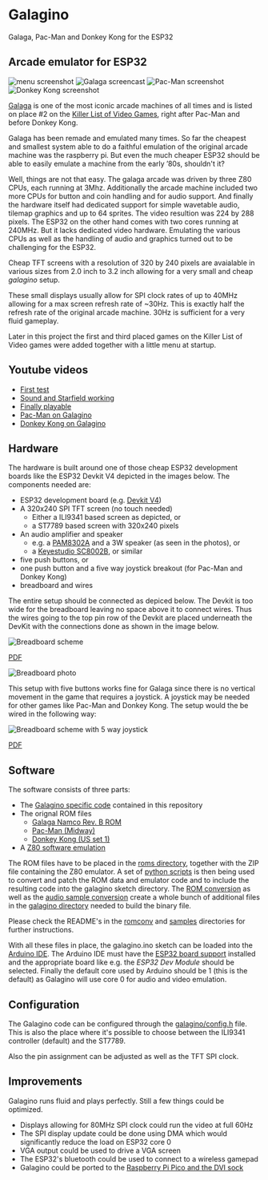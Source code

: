 # Galagino

Galaga, Pac-Man and Donkey Kong for the ESP32

## Arcade emulator for ESP32

![menu screenshot](images/menu.png)
![Galaga screencast](images/galagino.gif)
![Pac-Man screenshot](images/pacman.png)
![Donkey Kong screenshot](images/dkong.png)

[Galaga](https://de.wikipedia.org/wiki/Galaga) is one of the most
iconic arcade machines of all times and is listed on place #2 on
the [Killer List of Video Games](http://www.klov.net), right after
Pac-Man and before Donkey Kong.

Galaga has been remade and emulated many times. So far the cheapest
and smallest system able to do a faithful emulation of the original
arcade machine was the raspberry pi. But even the much cheaper ESP32
should be able to easily emulate a machine from the early ’80s,
shouldn't it?

Well, things are not that easy. The galaga arcade was driven by three
Z80 CPUs, each running at 3Mhz. Additionally the arcade machine
included two more CPUs for button and coin handling and for audio
support. And finally the hardware itself had dedicated support
for simple wavetable audio, tilemap graphics and up to 64 sprites.
The video resultion was 224 by 288 pixels. The ESP32 on the other hand
comes with two cores running at 240MHz. But it lacks dedicated video
hardware. Emulating the various CPUs as well as the handling of
audio and graphics turned out to be challenging for the ESP32.

Cheap TFT screens with a resolution of 320 by 240 pixels are avaialable
in various sizes from 2.0 inch to 3.2 inch allowing for a very small
and cheap *galagino* setup.

These small displays usually allow for SPI clock rates of up to 40MHz
allowing for a max screen refresh rate of ~30Hz. This is exactly half
the refresh rate of the original arcade machine. 30Hz is sufficient
for a very fluid gameplay.

Later in this project the first and third placed games on the Killer List
of Video games were added together with a little menu at startup.

## Youtube videos

* [First test](https://www.youtube.com/shorts/LZRI6izM8XM)
* [Sound and Starfield working](https://www.youtube.com/shorts/8uNSv0aRtgY)
* [Finally playable](https://www.youtube.com/shorts/wqnJzOAAths)
* [Pac-Man on Galagino](https://www.youtube.com/shorts/F4-XiiPwG1c)
* [Donkey Kong on Galagino](https://www.youtube.com/shorts/KROFJ0Rtj0w)

## Hardware

The hardware is built around one of those cheap ESP32 development
boards like the ESP32 Devkit V4 depicted in the images below. The
components needed are:

* ESP32 development board (e.g. [Devkit V4](https://www.espressif.com/en/products/devkits/esp32-devkitc))
* A 320x240 SPI TFT screen (no touch needed)
  * Either a ILI9341 based screen as depicted, or
  * a ST7789 based screen with 320x240 pixels
* An audio amplifier and speaker
  * e.g. a [PAM8302A](https://www.adafruit.com/product/2130) and a 3W speaker (as seen in the photos), or
  * a [Keyestudio SC8002B](https://www.keyestudio.com/products/keyestudio-sc8002b-audio-power-amplifier-speaker-module-for-arduino-player), or similar 
* five push buttons, or
* one push button and a five way joystick breakout (for Pac-Man and Donkey Kong)
* breadboard and wires

The entire setup should be connected as depiced below. The Devkit is
too wide for the breadboard leaving no space above it to connect
wires. Thus the wires going to the top pin row of the Devkit are
placed underneath the DevKit with the connections done as shown in the
image below.

![Breadboard scheme](images/galagino_bb.png)

[PDF](images/galagino_bb.pdf)

![Breadboard photo](images/galagino_breadboard.jpeg)

This setup with five buttons works fine for Galaga since there is no
vertical movement in the game that requires a joystick. A joystick may
be needed for other games like Pac-Man and Donkey Kong. The setup would
the be wired in the following way:

![Breadboard scheme with 5 way joystick](images/galagino_5way_bb.png)

[PDF](images/galagino_5way_bb.pdf)

## Software

The software consists of three parts:

* The [Galagino specific code](galagino/) contained in this repository
* The orignal ROM files
    * [Galaga Namco Rev. B ROM](https://www.bing.com/search?q=galaga+namco+b+rom)
    * [Pac-Man (Midway)](https://www.bing.com/search?q=pacman+midway+arcade+rom)
    * [Donkey Kong (US set 1)](https://www.bing.com/search?q=donkey+kong+arcade+rom)
* A [Z80 software emulation](https://fms.komkon.org/EMUL8/Z80-081707.zip)

The ROM files have to be placed in the [roms directory](roms/),
together with the ZIP file containing the Z80 emulator. A set of
[python scripts](romconv/) is then being used to convert and patch the
ROM data and emulator code and to include the resulting code into the
galagino sketch directory. The [ROM conversion](./romconv) as well as
the [audio sample conversion](./samples) create a whole bunch of
additional files in the [galagino directory](./galagino) needed to
build the binary file.

Please check the README's in the [romconv](./romconv) and [samples](./samples) directories
for further instructions.

With all these files in place, the galagino.ino sketch can be loaded
into the [Arduino IDE](https://docs.arduino.cc/software/ide-v2). The
Arduino IDE must have the [ESP32 board support](https://docs.espressif.com/projects/arduino-esp32/en/latest/installing.html)
installed and the appropriate board like e.g. the
*ESP32 Dev Module* should be selected. Finally the default core used
by Arduino should be 1 (this is the default) as Galagino will use core 0
for audio and video emulation.

## Configuration

The Galagino code can be configured through the [galagino/config.h](galagino/config.h)
file. This is also the place where it's possible to choose between the ILI9341
controller (default) and the ST7789.

Also the pin assignment can be adjusted as well as the TFT SPI clock.

## Improvements

Galagino runs fluid and plays perfectly. Still a few things could be optimized.

* Displays allowing for 80MHz SPI clock could run the video at full 60Hz
* The SPI display update could be done using DMA which would significantly reduce the load on ESP32 core 0
* VGA output could be used to drive a VGA screen
* The ESP32's bluetooth could be used to connect to a wireless gamepad
* Galagino could be ported to the [Raspberry Pi Pico and the DVI sock](https://picockpit.com/raspberry-pi/raspberry-pi-pico-video-output/)
